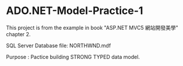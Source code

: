 # ADO.NET-Model-Practice-1

This project is from the example in book "ASP.NET MVC5 網站開發美學" chapter 2.

SQL Server Database file: NORTHWND.mdf

Purpose : Pactice building STRONG TYPED data model.
